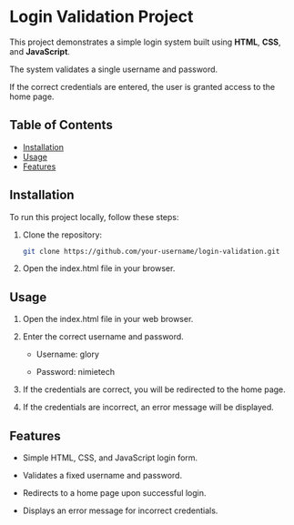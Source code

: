 # Login Validation Project

This project demonstrates a simple login system built using **HTML**, **CSS**, and **JavaScript**. 

The system validates a single username and password. 

If the correct credentials are entered, the user is granted access to the home page.

## Table of Contents
- [Installation](#Installation)
- [Usage](#Usage)
- [Features](#Features)

## Installation

To run this project locally, follow these steps:

1. Clone the repository:
   ```bash
   git clone https://github.com/your-username/login-validation.git
   
2. Open the index.html file in your browser.

## Usage

1. Open the index.html file in your web browser.

2.  Enter the correct username and password.
  
      - Username: glory
      
      - Password: nimietech
      
3. If the credentials are correct, you will be redirected to the home page.

4. If the credentials are incorrect, an error message will be displayed.

## Features

 - Simple HTML, CSS, and JavaScript login form.

 - Validates a fixed username and password.
   
 - Redirects to a home page upon successful login.
   
 - Displays an error message for incorrect credentials.
      




